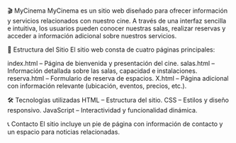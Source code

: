🎬 MyCinema
  MyCinema es un sitio web diseñado para ofrecer información y servicios relacionados con nuestro cine. A través de una interfaz sencilla e intuitiva, los usuarios pueden conocer nuestras salas, realizar reservas y 
  acceder a información adicional sobre nuestros servicios.


📌 Estructura del Sitio
  El sitio web consta de cuatro páginas principales:
  
  index.html – Página de bienvenida y presentación del cine.
  salas.html – Información detallada sobre las salas, capacidad e instalaciones.
  reserva.html – Formulario de reserva de espacios.
  X.html – Página adicional con información relevante (ubicación, eventos, precios, etc.).


🛠️ Tecnologías utilizadas
HTML – Estructura del sitio.
CSS – Estilos y diseño responsivo.
JavaScript – Interactividad y funcionalidad dinámica.


📞 Contacto
El sitio incluye un pie de página con información de contacto y un espacio para noticias relacionadas.
